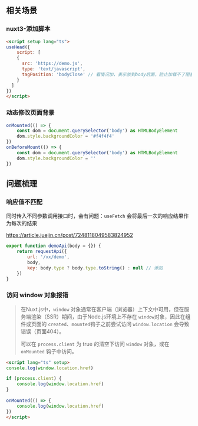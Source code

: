 ## 相关场景

### nuxt3-添加脚本

```html
<script setup lang="ts">
useHead({
    script: [
    {
      src: 'https://demo.js',
      type: 'text/javascript',
      tagPosition: 'bodyClose' // 看情况加，表示放到body后面，防止加载不了阻塞html解析
    }
  ]
})
</script>
```



### 动态修改页面背景

```javascript
onMounted(() => {
    const dom = document.querySelector('body') as HTMLBodyElement
    dom.style.backgroundColor = '#f4f4f4'
})
onBeforeMount(() => {
    const dom = document.querySelector('body') as HTMLBodyElement
    dom.style.backgroundColor = ''
})
```





## 问题梳理

### 响应值不匹配

同时传入不同参数调用接口时，会有问题：`useFetch` 会将最后一次的响应结果作为每次的结果

https://article.juejin.cn/post/7248118049583824952

```javascript
export function demoApi(body = {}) {
    return requestApi({
        url: '/xx/demo',
        body,
        key: body.type ? body.type.toString() : null // 添加
    })
}
```



### 访问 window 对象报错

> 在Nuxt.js中，`window` 对象通常在客户端（浏览器）上下文中可用，但在服务端渲染（SSR）期间，由于Node.js环境上不存在 `window`对象，因此在组件或页面的 `created`、`mounted`钩子之前尝试访问 `window.location` 会导致错误（页面404）。
>
> 可以在 `process.client` 为 true 的清空下访问 `window` 对象，或在 `onMounted` 钩子中访问。

```html
<script lang="ts" setup>
console.log(window.location.href)

if (process.client) {
    console.log(window.location.href)
}
    
onMounted(() => {
    console.log(window.location.href)
})
</script>
```

